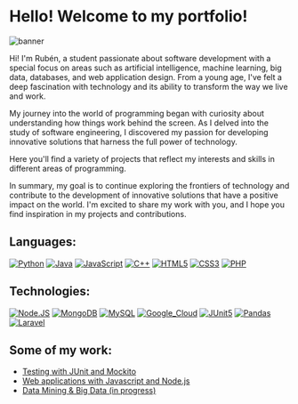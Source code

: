 # Hello! Welcome to my portfolio!

![banner](https://github.com/RubnMC/My-Portfolio/assets/99257165/a4f502cb-834d-469e-aeb9-ce6a34ee614a)

Hi! I'm Rubén, a student passionate about software development with a special focus on areas such as artificial intelligence,
machine learning, big data, databases, and web application design. From a young age, I've felt a deep fascination with technology
and its ability to transform the way we live and work.

My journey into the world of programming began with curiosity about understanding how things work behind the screen. As I delved into
the study of software engineering, I discovered my passion for developing innovative solutions that harness the full power of technology.

Here you'll find a variety of projects that reflect my interests and skills in different areas of programming.

In summary, my goal is to continue exploring the frontiers of technology and contribute to the development of innovative solutions that
have a positive impact on the world. I'm excited to share my work with you, and I hope you find inspiration in my projects and contributions.



## Languages:
[![Python](https://img.shields.io/badge/python-3670A0?style=for-the-badge&logo=python&logoColor=white&labelColor=4e4f4e)]()
[![Java](https://img.shields.io/badge/Java-ED8B00?style=for-the-badge&logo=openjdk&logoColor=white&labelColor=4e4f4e)]()
[![JavaScript](https://shields.io/badge/JavaScript-F7DF1E?logo=JavaScript&logoColor=white&style=for-the-badge&labelColor=4e4f4e)]()
[![C++](https://img.shields.io/badge/C++-00599C?style=for-the-badge&logo=C%2B%2B&logoColor=white&labelColor=4e4f4e)]()
[![HTML5](https://img.shields.io/badge/HTML5-E34F26?style=for-the-badge&logo=HTML5&logoColor=white&labelColor=4e4f4e)]()
[![CSS3](https://img.shields.io/badge/CSS3-1572B6?style=for-the-badge&logo=css3&logoColor=white&labelColor=4e4f4e)]()
[![PHP](https://img.shields.io/badge/php-777BB4?style=for-the-badge&logo=php&logoColor=white&labelColor=4e4f4e)]()

## Technologies:
[![Node.JS](https://img.shields.io/badge/Node.JS-339933?style=for-the-badge&logo=node.js&logoColor=white&labelColor=4e4f4e)]()
[![MongoDB](https://img.shields.io/badge/MongoDB-47A248?style=for-the-badge&logo=mongodb&logoColor=white&labelColor=4e4f4e)]()
[![MySQL](https://img.shields.io/badge/MySQL-4479A1?style=for-the-badge&logo=mysql&logoColor=white&labelColor=4e4f4e)]()
[![Google_Cloud](https://img.shields.io/badge/Google_Cloud-4285F4?style=for-the-badge&logo=googlecloud&logoColor=white&labelColor=4e4f4e)]()
[![JUnit5](https://img.shields.io/badge/Junit5-25A162?style=for-the-badge&logo=junit5&logoColor=white&labelColor=4e4f4e)]()
[![Pandas](https://img.shields.io/badge/pandas-150458?style=for-the-badge&logo=pandas&logoColor=white&labelColor=4e4f4e)]()
[![Laravel](https://img.shields.io/badge/laravel-FF2D20?style=for-the-badge&logo=laravel&logoColor=white&labelColor=4e4f4e)]()


## Some of my work:

* [Testing with JUnit and Mockito](https://github.com/RubnMC/TSW-Laboratorio)
* [Web applications with Javascript and Node.js](https://github.com/RubnMC/Practs-voluntarias-AW)
* [Data Mining & Big Data (in progress)](https://github.com/RubnMC/Data-Mining-and-Big-Data)


